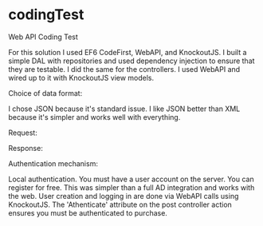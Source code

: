 # codingTest
Web API Coding Test

For this solution I used EF6 CodeFirst, WebAPI, and KnockoutJS. I built a simple DAL with repositories and used dependency injection to ensure that they are testable. I did the same for the controllers. I used WebAPI and wired up to it with KnockoutJS view models.

Choice of data format: 

I chose JSON because it's standard issue. I like JSON better than XML because it's simpler and works well with everything. 

Request: 

Response:

Authentication mechanism:

Local authentication. You must have a user account on the server. You can register for free. This was simpler than a full AD integration and works with the web. User creation and logging in are done via WebAPI calls using KnockoutJS. The 'Athenticate' attribute on the post controller action ensures you must be authenticated to purchase. 
